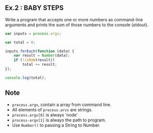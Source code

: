 Ex.2 : BABY STEPS
---

Write a program that accepts one or more numbers as command-line arguments and prints the sum of those numbers to the console (stdout).

```js
var inputs = process.argv;

var total = 0;

inputs.forEach(function (data) {
	var result = Number(data);
	if (!isNaN(result))
		total += result;
});

console.log(total);
```

## Note 

- `process.argv`, contain a array from command line.
- All elements of `process.arvs` are strings. 
- `process.argv[0]` is always 'node'
- `process-argv[1]` is always the path to program.
- Use `Number()` to passing a String to Number.